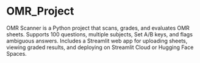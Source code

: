 # OMR_Project
OMR Scanner is a Python project that scans, grades, and evaluates OMR sheets. Supports 100 questions, multiple subjects, Set A/B keys, and flags ambiguous answers. Includes a Streamlit web app for uploading sheets, viewing graded results, and deploying on Streamlit Cloud or Hugging Face Spaces.
